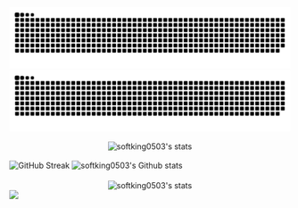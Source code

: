 ![github contribution grid snake animation](https://raw.githubusercontent.com/softking0503/softking0503/output/github-contribution-grid-snake.svg#gh-light-mode-only)
![github contribution grid snake animation](https://raw.githubusercontent.com/softking0503/softking0503/output/github-contribution-grid-snake-dark.svg#gh-dark-mode-only)

<div style="text-align: center;">
    <div style="display: inline-block; height: 100%;">
        <picture>
            <source media="(prefers-color-scheme: dark)" srcset="https://github-readme-activity-graph.vercel.app/graph?username=softking0503&theme=tokyo-night	&hide_border=false&hide_title=false&area=true&custom_title=Monthly%20Contribution%20Overview%20Across%20All%20Repositories" />
            <source media="(prefers-color-scheme: light)" srcset="https://github-readme-activity-graph.vercel.app/graph?username=softking0503&theme=github-light&hide_border=false&hide_title=false&area=true&custom_title=Monthly%20Contribution%20Overview%20Across%20All%20Repositories" />
            <img align="center" src="https://github-readme-activity-graph.vercel.app/graph?username=softking0503&theme=tokyo-night	&hide_border=false&hide_title=false&area=true&custom_title=Monthly%20Contribution%20Overview%20Across%20All%20Repositories" alt="softking0503's stats" style="width:97%;"/>
        </picture>
    </div>
</div>

<br>
<div width="100%", style="display: flex, padding-left:15px" >
    <img width="450em" src="https://github-readme-streak-stats.herokuapp.com?user=softking0503&theme=radical&hide_border=true" alt="GitHub Streak" />
    <img width="450em" alt="softking0503's Github stats"  src="https://github-readme-stats-one-bice.vercel.app/api?username=softking0503&theme=nightowl&show_icons=true&count_private=true&hide_border=true&role=OWNER,ORGANIZATION_MEMBER,COLLABORATOR" />
</div>
<br>
<div align="center">
    <div style="display: inline-block; height: 100%;">
        <picture>
            <source media="(prefers-color-scheme: dark)" srcset="https://github-profile-trophy.vercel.app/?username=softking0503&no-bg=false&no-border=true&no-frame=true&column=6&row=1&theme=radical" />
            <source media="(prefers-color-scheme: light)" srcset="https://github-profile-trophy.vercel.app/?username=softking0503&no-bg=true&no-border=false&no-frame=true&column=6&row=1&theme=flat" />
            <img align="center" src="https://github-profile-trophy.vercel.app/?username=softking0503&no-bg=false&no-border=true&no-frame=true&column=6&row=1&theme=tokyo-night" alt="softking0503's stats"/>
        </picture>
    </div>
</div>

<img width=100% src="https://capsule-render.vercel.app/api?type=waving&height=200&color=gradient&section=footer&reversal=false&animation=twinkling&textBg=false&descAlign=55&descAlignY=56&rotate=0&strokeWidth=0"/>
